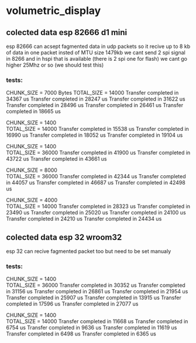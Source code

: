 # volumetric_display



## colected data esp 82666 d1 mini
esp 82666 can acsept fagmented data in udp packets so it recive up to 8 kb of data in one packet insted of MTU size 1479kb
we cant send 2 spi signal in 8266 and in hspi that is available (there is 2 spi one for flash) we cant go higher 25Mhz or so (we should test this)  

### tests:
CHUNK_SIZE = 7000 Bytes 
TOTAL_SIZE = 14000
Transfer completed in 34367 us
Transfer completed in 28247 us
Transfer completed in 31622 us
Transfer completed in 28496 us
Transfer completed in 26461 us
Transfer completed in 18665 us


CHUNK_SIZE = 1400  
TOTAL_SIZE = 14000
Transfer completed in 15538 us
Transfer completed in 16990 us
Transfer completed in 18052 us
Transfer completed in 19104 us


CHUNK_SIZE = 1400  
TOTAL_SIZE = 36000
Transfer completed in 41900 us
Transfer completed in 43722 us
Transfer completed in 43661 us


CHUNK_SIZE = 8000  
TOTAL_SIZE = 36000
Transfer completed in 42344 us
Transfer completed in 44057 us
Transfer completed in 46687 us
Transfer completed in 42498 us


CHUNK_SIZE = 4000  
TOTAL_SIZE = 14000
Transfer completed in 28323 us
Transfer completed in 23490 us
Transfer completed in 25020 us
Transfer completed in 24100 us
Transfer completed in 24210 us
Transfer completed in 24434 us


## colected data esp 32 wroom32
esp 32 can recive fagmented packet too but need to be set manualy 

### tests:

CHUNK_SIZE = 1400  
TOTAL_SIZE = 36000
Transfer completed in 30352 us
Transfer completed in 31156 us
Transfer completed in 26861 us
Transfer completed in 21954 us
Transfer completed in 25907 us
Transfer completed in 13915 us
Transfer completed in 17596 us
Transfer completed in 27077 us


CHUNK_SIZE = 1400  
TOTAL_SIZE = 14000
Transfer completed in 11668 us
Transfer completed in 6754 us
Transfer completed in 9636 us
Transfer completed in 11619 us
Transfer completed in 6498 us
Transfer completed in 6365 us
